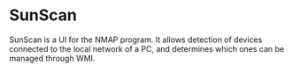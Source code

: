 # SunScan
SunScan is a UI for the NMAP program. It allows detection of devices connected to the local network of a PC, and determines which ones can be managed through WMI.
